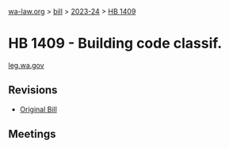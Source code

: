 [wa-law.org](/) > [bill](/bill/) > [2023-24](/bill/2023-24/) > [HB 1409](/bill/2023-24/hb/1409/)

# HB 1409 - Building code classif.
[leg.wa.gov](https://app.leg.wa.gov/billsummary?BillNumber=1409&Year=2023&Initiative=false)

## Revisions
* [Original Bill](1/)

## Meetings